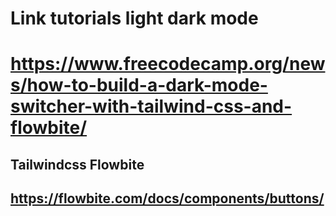 # Link tutorials light dark mode

# https://www.freecodecamp.org/news/how-to-build-a-dark-mode-switcher-with-tailwind-css-and-flowbite/

## Tailwindcss Flowbite

## https://flowbite.com/docs/components/buttons/
